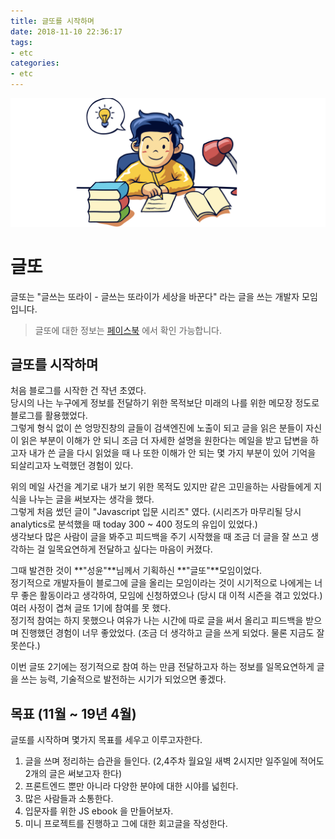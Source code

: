 ```yaml
---
title: 글또를 시작하며
date: 2018-11-10 22:36:17
tags:
- etc
categories: 
- etc
---
```


![intro](https://raw.githubusercontent.com/appear/appear.github.io/build/source/img/g_intro.png)

# 글또
글또는 "글쓰는 또라이 - 글쓰는 또라이가 세상을 바꾼다" 라는 글을 쓰는 개발자 모임입니다.

> 글또에 대한 정보는 [페이스북](https://www.facebook.com/groups/375431516259701/) 에서 확인 가능합니다.

## 글또를 시작하며
처음 블로그를 시작한 건 작년 초였다.      
당시의 나는 누구에게 정보를 전달하기 위한 목적보단 미래의 나를 위한 메모장 정도로 블로그를 활용했었다.    
그렇게 형식 없이 쓴 엉망진창의 글들이 검색엔진에 노출이 되고 글을 읽은 분들이 자신이 읽은 부분이 이해가 안 되니 조금 더 자세한 설명을 원한다는 메일을 받고
답변을 하고자 내가 쓴 글을 다시 읽었을 때 나 또한 이해가 안 되는 몇 가지 부분이 있어 기억을 되살리고자 노력했던 경험이 있다.
   
위의 메일 사건을 계기로 내가 보기 위한 목적도 있지만 같은 고민을하는 사람들에게 지식을 나누는 글을 써보자는 생각을 했다.  
그렇게 처음 썼던 글이 "Javascript 입문 시리즈" 였다. (시리즈가 마무리될 당시 analytics로 분석했을 때 today 300 ~ 400 정도의 유입이 있었다.)  
생각보다 많은 사람이 글을 봐주고 피드백을 주기 시작했을 때 조금 더 글을 잘 쓰고 생각하는 걸 일목요연하게 전달하고 싶다는 마음이 커졌다.  

그때 발견한 것이 **"성윤"**님께서 기획하신 **"글또"**모임이었다.      
정기적으로 개발자들이 블로그에 글을 올리는 모임이라는 것이 시기적으로 나에게는 너무 좋은 활동이라고 생각하여, 모임에 신청하였으나 (당시 대 이적 시즌을 겪고 있었다.)  여러 사정이 겹쳐 글또 1기에 참여를 못 했다.    
정기적 참여는 하지 못했으나 여유가 나는 시간에 따로 글을 써서 올리고 피드백을 받으며 진행했던 경험이 너무 좋았었다. (조금 더 생각하고 글을 쓰게 되었다. 물론 지금도 잘 못쓴다.)  
     
이번 글또 2기에는 정기적으로 참여 하는 만큼 전달하고자 하는 정보를 일목요연하게 글을 쓰는 능력, 기술적으로 발전하는 시기가 되었으면 좋겠다.       
  
## 목표 (11월 ~ 19년 4월)
글또를 시작하며 몇가지 목표를 세우고 이루고자한다. 

1. 글을 쓰며 정리하는 습관을 들인다. (2,4주차 월요일 새벽 2시지만 일주일에 적어도 2개의 글은 써보고자 한다)
2. 프론트엔드 뿐만 아니라 다양한 분야에 대한 시야를 넓힌다.
3. 많은 사람들과 소통한다.
4. 입문자를 위한 JS ebook 을 만들어보자.
5. 미니 프로젝트를 진행하고 그에 대한 회고글을 작성한다.

 

   



